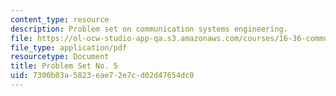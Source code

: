 ```yaml
---
content_type: resource
description: Problem set on communication systems engineering.
file: https://ol-ocw-studio-app-qa.s3.amazonaws.com/courses/16-36-communication-systems-engineering-spring-2009/7300b03a5823eae72e7cd02d47654dc0_MIT16_36s09_assn05.pdf
file_type: application/pdf
resourcetype: Document
title: Problem Set No. 5
uid: 7300b03a-5823-eae7-2e7c-d02d47654dc0
---
```

